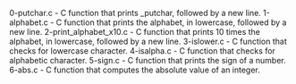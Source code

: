 0-putchar.c - C function that prints _putchar, followed by a new line.
1-alphabet.c - C function that prints the alphabet, in lowercase, followed by a new line.
2-print_alphabet_x10.c - C function that prints 10 times the alphabet, in lowercase, followed by a new line.
3-islower.c - C function that checks for lowercase character.
4-isalpha.c - C  function that checks for alphabetic character.
5-sign.c - C function that prints the sign of a number.
6-abs.c - C function that computes the absolute value of an integer.
